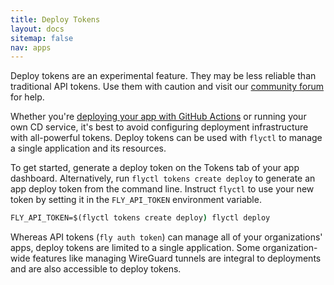 ```yaml
---
title: Deploy Tokens
layout: docs
sitemap: false
nav: apps
---
```


<div class="border border-violet-600 bg-violet-50 rounded-l p-4 my-4 text-base text-navy">
Deploy tokens are an experimental feature. They may be less reliable than traditional API tokens. Use them with caution and visit our <a href="https://community.fly.io">community forum</a> for help.
</div>

Whether you're [deploying your app with GitHub Actions](/docs/app-guides/continuous-deployment-with-github-actions/) or running your own CD service, it's best to avoid configuring deployment infrastructure with all-powerful tokens. Deploy tokens can be used with `flyctl` to manage a single application and its resources.

To get started, generate a deploy token on the Tokens tab of your app dashboard. Alternatively, run `flyctl tokens create deploy` to generate an app deploy token from the command line. Instruct `flyctl` to use your new token by setting it in the `FLY_API_TOKEN` environment variable.

```cmd
FLY_API_TOKEN=$(flyctl tokens create deploy) flyctl deploy
```

Whereas API tokens (`fly auth token`) can manage all of your organizations' apps, deploy tokens are limited to a single application. Some organization-wide features like managing WireGuard tunnels are integral to deployments and are also accessible to deploy tokens.
